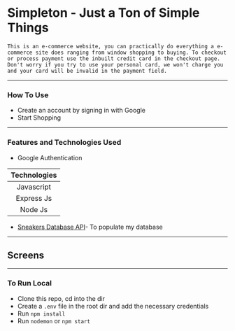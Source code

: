 # Simpleton - Just a Ton of Simple Things
    This is an e-commerce website, you can practically do everything a e-commerce site does ranging from window shopping to buying. To checkout or process payment use the inbuilt credit card in the checkout page. Don't worry if you try to use your personal card, we won't charge you and your card will be invalid in the payment field.
---



### How To Use
- Create an account by signing in with Google
- Start Shopping
---


### Features and Technologies Used
* Google Authentication    

| Technologies  |
| :-------------: |
| Javascript     | 
| Express Js     | 
| Node Js | 
*  [Sneakers Database API](https://thesneakerdatabase.com/api/)- To populate my database
---


## Screens

<!-- | <img src="./public/Image/screenshot1.png?raw=true" width= "300px" height="300px"> |<img src="./src/Public/Image/screenshot2.png?raw=true" width= "300px" height="300px">| -->

---
### To Run Local
* Clone this repo, cd into the dir
* Create a `.env` file in the root dir and add the necessary credentials
* Run `npm install`
* Run `nodemon` or `npm start`
